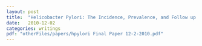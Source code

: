 ```yaml
---
layout: post
title:  "Helicobacter Pylori: The Incidence, Prevalence, and Follow up Test Rate in Smyrna, Georgia"
date:   2010-12-02
categories: writings
pdf: "otherFiles/papers/hpylori Final Paper 12-2-2010.pdf"
---
```

